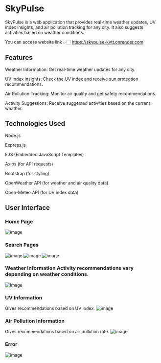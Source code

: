 # SkyPulse

SkyPulse is a web application that provides real-time weather updates, UV index insights, and air pollution tracking for any city. It also suggests activities based on weather conditions.

You can access website link 👉🏻 https://skypulse-kvtt.onrender.com

## Features

Weather Information: Get real-time weather updates for any city.

UV Index Insights: Check the UV index and receive sun protection recommendations.

Air Pollution Tracking: Monitor air quality and get safety recommendations.

Activity Suggestions: Receive suggested activities based on the current weather.

## Technologies Used

Node.js

Express.js

EJS (Embedded JavaScript Templates)

Axios (for API requests)

Bootstrap (for styling)

OpenWeather API (for weather and air quality data)

Open-Meteo API (for UV index data)

## User Interface
### Home Page
![image](https://github.com/user-attachments/assets/80a4306c-1b3a-45bc-9ddb-4135a8253975)

### Search Pages
![image](https://github.com/user-attachments/assets/d6bf513c-2c4f-4feb-aebf-696792504255)
![image](https://github.com/user-attachments/assets/2a37e9fd-4a39-4b8f-9f74-a09af8e67ccd)
![image](https://github.com/user-attachments/assets/59348a4e-07e0-4d97-a175-0972d4000677)

### Weather Information Activity recommendations vary depending on weather conditions.
![image](https://github.com/user-attachments/assets/e2f94317-ce4e-4f2d-a518-aec3938a773e)

### UV Information
Gives recommendations based on UV index.
![image](https://github.com/user-attachments/assets/00c791d9-86e3-447d-a6d5-586f6620da4e)

### Air Pollution Information
Gives recommendations based on air pollution rate.
![image](https://github.com/user-attachments/assets/c26803a2-75f1-40f3-9f79-29938d17ff7f)

### Error
![image](https://github.com/user-attachments/assets/a4294e90-2f71-4e64-9613-db12fde9b9dd)
















